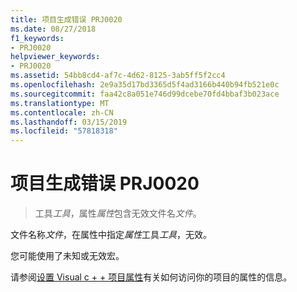 ```yaml
---
title: 项目生成错误 PRJ0020
ms.date: 08/27/2018
f1_keywords:
- PRJ0020
helpviewer_keywords:
- PRJ0020
ms.assetid: 54bb8cd4-af7c-4d62-8125-3ab5ff5f2cc4
ms.openlocfilehash: 2e9a35d17bd3365d5f4ad3166b440b94fb521e0c
ms.sourcegitcommit: faa42c8a051e746d99dcebe70fd4bbaf3b023ace
ms.translationtype: MT
ms.contentlocale: zh-CN
ms.lasthandoff: 03/15/2019
ms.locfileid: "57818318"
---
```

# <a name="project-build-error-prj0020"></a>项目生成错误 PRJ0020

> 工具*工具*，属性*属性*包含无效文件名*文件*。

文件名称*文件*，在属性中指定*属性*工具*工具*，无效。

您可能使用了未知或无效宏。

请参阅[设置 Visual c + + 项目属性](../../build/working-with-project-properties.md)有关如何访问你的项目的属性的信息。